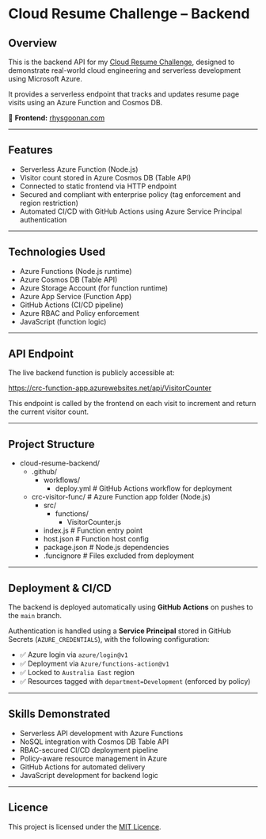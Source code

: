 # Cloud Resume Challenge – Backend

## Overview

This is the backend API for my [Cloud Resume Challenge](https://cloudresumechallenge.dev), designed to demonstrate real-world cloud engineering and serverless development using Microsoft Azure.

It provides a serverless endpoint that tracks and updates resume page visits using an Azure Function and Cosmos DB.

🔗 **Frontend:** [rhysgoonan.com](https://www.rhysgoonan.com)

---

## Features

- Serverless Azure Function (Node.js)
- Visitor count stored in Azure Cosmos DB (Table API)
- Connected to static frontend via HTTP endpoint
- Secured and compliant with enterprise policy (tag enforcement and region restriction)
- Automated CI/CD with GitHub Actions using Azure Service Principal authentication

---

## Technologies Used

- Azure Functions (Node.js runtime)
- Azure Cosmos DB (Table API)
- Azure Storage Account (for function runtime)
- Azure App Service (Function App)
- GitHub Actions (CI/CD pipeline)
- Azure RBAC and Policy enforcement
- JavaScript (function logic)

---

## API Endpoint

The live backend function is publicly accessible at:

https://crc-function-app.azurewebsites.net/api/VisitorCounter

This endpoint is called by the frontend on each visit to increment and return the current visitor count.

---

## Project Structure

- cloud-resume-backend/
  - .github/
    - workflows/
      - deploy.yml          # GitHub Actions workflow for deployment
  - crc-visitor-func/        # Azure Function app folder (Node.js)
    - src/
      - functions/
        - VisitorCounter.js
    - index.js               # Function entry point
    - host.json              # Function host config
    - package.json           # Node.js dependencies
    - .funcignore            # Files excluded from deployment

---

## Deployment & CI/CD

The backend is deployed automatically using **GitHub Actions** on pushes to the `main` branch.

Authentication is handled using a **Service Principal** stored in GitHub Secrets (`AZURE_CREDENTIALS`), with the following configuration:

- ✅ Azure login via `azure/login@v1`
- ✅ Deployment via `Azure/functions-action@v1`
- ✅ Locked to `Australia East` region
- ✅ Resources tagged with `department=Development` (enforced by policy)

---

## Skills Demonstrated

- Serverless API development with Azure Functions
- NoSQL integration with Cosmos DB Table API
- RBAC-secured CI/CD deployment pipeline
- Policy-aware resource management in Azure
- GitHub Actions for automated delivery
- JavaScript development for backend logic

---

## Licence

This project is licensed under the [MIT Licence](LICENSE).
